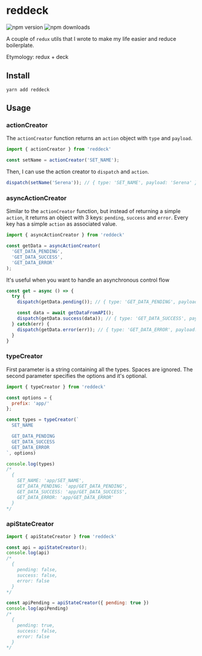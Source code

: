 # reddeck
![npm version](https://img.shields.io/npm/v/reddeck)
![npm downloads](https://img.shields.io/npm/dt/reddeck)

A couple of `redux` utils that I wrote to make my life easier and reduce boilerplate.

Etymology: redux + deck

## Install
```
yarn add reddeck
```

## Usage
### actionCreator
The `actionCreator` function returns an `action` object with `type` and `payload`.
```js
import { actionCreator } from 'reddeck'

const setName = actionCreator('SET_NAME');
```

Then, I can use the action creator to `dispatch` and `action`.
```js
dispatch(setName('Serena')); // { type: 'SET_NAME', payload: 'Serena' }
```

### asyncActionCreator
Similar to the `actionCreator` function, but instead of returning a simple `action`, it returns an object with 3 keys: `pending`, `success` and `error`.
Every key has a simple `action` as associated value.
```js
import { asyncActionCreator } from 'reddeck'

const getData = asyncActionCreator(
  'GET_DATA_PENDING',
  'GET_DATA_SUCCESS',
  'GET_DATA_ERROR'
);
```
It's useful when you want to handle an asynchronous control flow
```js
const get = async () => {
  try {
    dispatch(getData.pending()); // { type: 'GET_DATA_PENDING', payload: {} }

    const data = await getDataFromAPI();
    dispatch(getData.success(data)); // { type: 'GET_DATA_SUCCESS', payload: data }
  } catch(err) {
    dispatch(getData.error(err)); // { type: 'GET_DATA_ERROR', payload: err }
  }
}
```

### typeCreator
First parameter is a string containing all the types. Spaces are ignored.
The second parameter specifies the options and it's optional.
```js
import { typeCreator } from 'reddeck'

const options = {
  prefix: 'app/'
};

const types = typeCreator(`
  SET_NAME

  GET_DATA_PENDING
  GET_DATA_SUCCESS
  GET_DATA_ERROR
`, options)

console.log(types)
/*
  {
    SET_NAME: 'app/SET_NAME',
    GET_DATA_PENDING: 'app/GET_DATA_PENDING',
    GET_DATA_SUCCESS: 'app/GET_DATA_SUCCESS',
    GET_DATA_ERROR: 'app/GET_DATA_ERROR'
  }
*/
```

### apiStateCreator
```js
import { apiStateCreator } from 'reddeck'

const api = apiStateCreator();
console.log(api)
/*
  {
    pending: false,
    success: false,
    error: false
  }
*/

const apiPending = apiStateCreator({ pending: true })
console.log(apiPending)
/*
  {
    pending: true,
    success: false,
    error: false
  }
*/
```
